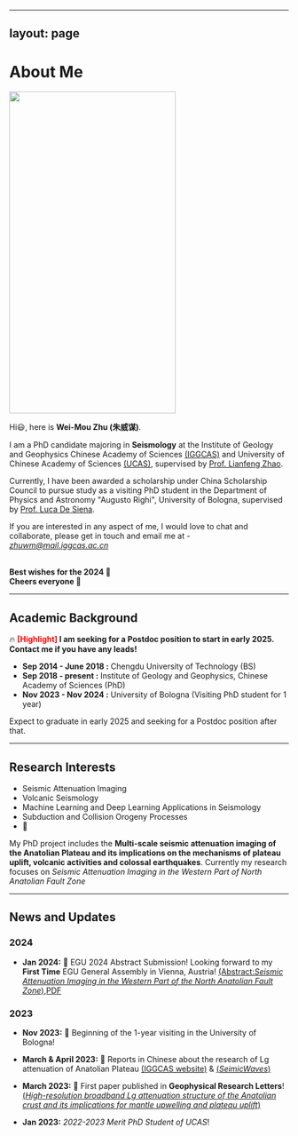 
---

## layout: page

# About Me

<img src="https://weimouzhu.github.io/images/../../../images/WMZ.jpg" class="floatpic" width="300" height="580">

Hi😃, here is **Wei-Mou Zhu (朱威谋)**.

I am a PhD candidate majoring in **Seismology** at the Institute of Geology and Geophysics Chinese Academy of Sciences [(IGGCAS)](http://english.igg.cas.cn/) and University of Chinese Academy of Sciences [(UCAS)](https://www.ucas.ac.cn/), supervised by [Prof. Lianfeng Zhao](https://www.researchgate.net/profile/Lianfeng-Zhao).

Currently, I have been awarded a scholarship under China Scholarship Council to pursue study as a visiting PhD student in the Department of Physics and Astronomy "Augusto Righi", University of Bologna, supervised by [Prof. Luca De Siena](https://www.unibo.it/sitoweb/luca.desiena2/en).

If you are interested in any aspect of me, I would love to chat and collaborate, please get in touch and email me at - *zhuwm@mail.iggcas.ac.cn*

<br>**Best wishes for the 2024 🎊**
<br>**Cheers everyone 🎉**

---

## Academic Background

🔥 **<font color='red'>[Highlight]</font> I am seeking for a Postdoc position to start in early 2025. Contact me if you have any leads!**

- **Sep 2014 - June 2018 :** Chengdu University of Technology (BS)
- **Sep 2018 - present :** Institute of Geology and Geophysics, Chinese Academy of Sciences (PhD)
- **Nov 2023 - Nov 2024 :** University of Bologna (Visiting PhD student for 1 year)

Expect to graduate in early 2025 and seeking for a Postdoc position after that.

---

## Research Interests

- Seismic Attenuation Imaging
- Volcanic Seismology
- Machine Learning and Deep Learning Applications in Seismology
- Subduction and Collision Orogeny Processes
- 🔗

My PhD project includes the **Multi-scale seismic attenuation imaging of the Anatolian Plateau and its implications on the mechanisms of plateau uplift, volcanic activities and colossal earthquakes**. Currently my research focuses on _Seismic Attenuation Imaging in the Western Part of North Anatolian Fault Zone_

---

## News and Updates

### 2024

- **Jan 2024:** 🥳 EGU 2024 Abstract Submission!
  Looking forward to my **First Time** EGU General Assembly in Vienna, Austria!
  [(Abstract:_Seismic Attenuation Imaging in the Western Part of the North Anatolian Fault Zone_)](https://meetingorganizer.copernicus.org/EGU24/EGU24-3916.html),[PDF]()

### 2023

- **Nov 2023:** 🛫 Beginning of the 1-year visiting in the University of Bologna!

- **March & April 2023:** 📰 Reports in Chinese about the research of Lg attenuation of Anatolian Plateau [(IGGCAS website)](https://igg.cas.cn/xwzx/yjcg/202303/t20230329_6720093.html) & [(_SeimicWaves_)](https://mp.weixin.qq.com/s/7GpheW4wel2JiFRbS3aX4w)

- **March 2023:** 📖 First paper published in **Geophysical Research Letters**!
  [(_High-resolution broadband Lg attenuation structure of the Anatolian crust and its implications for mantle upwelling and plateau uplift_)](https://doi.org/10.1029/2023GL103470)

- **Jan 2023:** _2022-2023 Merit PhD Student of UCAS_!
